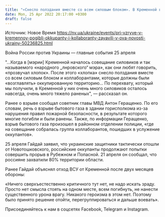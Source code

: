 ```yaml
---
title: "«Снесло полздания вместе со всем силовым блоком». В Кременной во время совещания «мэра» от «ЛНР» произошел взрыв, есть погибшие — ОВА"
date: Mon, 25 Apr 2022 20:17:00 +0300
draft: false
---
```

Источник: Новое Время https://nv.ua/ukraine/events/pri-vzryve-v-kremennoy-pogibli-okkupanty-i-kollaboranty-zayavili-v-ova-novosti-ukrainy-50236825.html


 Война России против Украины — главные события 25 апреля

"…Когда в [мэрии] Кременной началось совещание силовиков и так называемого «народного „лнровского“ мэра», как они любят говорить, «прозвучал хлопок». После этого «хлопка» снесло полздания вместе со всем силовым блоком и коллаборантами, которые должны были «возглавлять» оккупированную территорию… По перехвату, который мы получили, в Кременной у них очень много силовиков осталось навсегда, очень много тяжело раненых", — рассказал он.

Ранее о взрыве сообщал советник главы МВД Антон Геращенко. По его словам, речь о взрыве бытового газа в здании горисполкома из-за нарушения правил пожарной безопасности, в результате которого многие погибли и были ранены. Также, по информации Геращенко, взрыв бытового газа произошел в районном отделении полиции, «где на совещание собралась группа коллаборантов, пошедших в услужение оккупантов».

25 апреля Гайдай заявил, что украинские защитники тактически отошли от Новотошковского, российские оккупанты продолжают попытки совершить прорыв в Рубежном и Попасной. 21 апреля он сообщал, что россияне захватили 80% территории области.

Ранее Гайдай объяснял отход ВСУ от Кременной после двух месяцев обороны:

«Ничего сверхъестественно критичного тут нет, не надо искать зраду. Просто нет смысла стоять на одном месте, всем погибнуть, не нанести существенного урона врагу. Никакого героизма в этом нет. Поэтому было принято решение отойти, перегруппироваться и дальше воевать».

Присоединяйтесь к нам в соцсетях Facebook, Telegram и Instagram.
